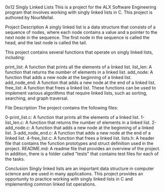 0x12 Singly Linked Lists
This is a project for the ALX Software Engineering program that involves working with singly linked lists in C. This project is authored by NourMellal.

Project Description
A singly linked list is a data structure that consists of a sequence of nodes, where each node contains a value and a pointer to the next node in the sequence. The first node in the sequence is called the head, and the last node is called the tail.

This project contains several functions that operate on singly linked lists, including:

print_list: A function that prints all the elements of a linked list.
list_len: A function that returns the number of elements in a linked list.
add_node: A function that adds a new node at the beginning of a linked list.
add_node_end: A function that adds a new node at the end of a linked list.
free_list: A function that frees a linked list.
These functions can be used to implement various algorithms that require linked lists, such as sorting, searching, and graph traversal.

File Description
The project contains the following files:

0-print_list.c: A function that prints all the elements of a linked list.
1-list_len.c: A function that returns the number of elements in a linked list.
2-add_node.c: A function that adds a new node at the beginning of a linked list.
3-add_node_end.c: A function that adds a new node at the end of a linked list.
4-free_list.c: A function that frees a linked list.
lists.h: A header file that contains the function prototypes and struct definition used in the project.
README.md: A readme file that provides an overview of the project.
In addition, there is a folder called "tests" that contains test files for each of the tasks.

Conclusion
Singly linked lists are an important data structure in computer science and are used in many applications. This project provides an opportunity to practice working with singly linked lists in C and implementing common linked list operations.
